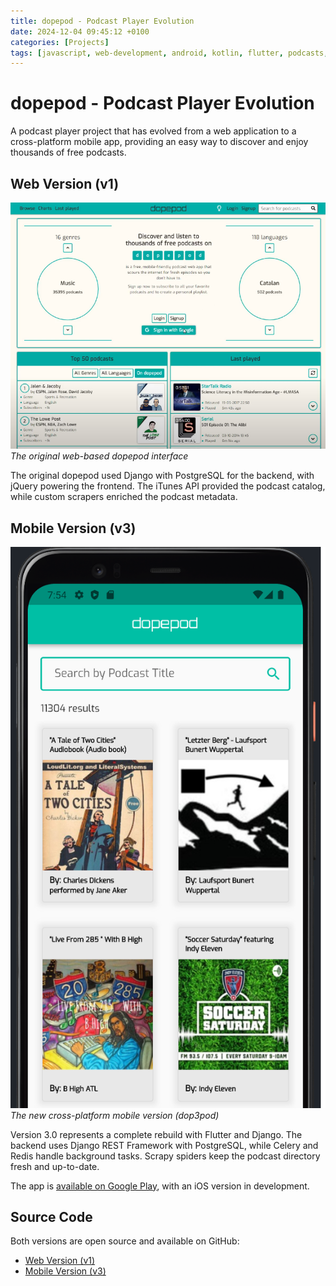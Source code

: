 ```yaml
---
title: dopepod - Podcast Player Evolution
date: 2024-12-04 09:45:12 +0100
categories: [Projects]
tags: [javascript, web-development, android, kotlin, flutter, podcasts, django, python]
---
```


# dopepod - Podcast Player Evolution

A podcast player project that has evolved from a web application to a cross-platform mobile app, providing an easy way to discover and enjoy thousands of free podcasts.

## Web Version (v1)

![dopepod Web Version](/assets/img/projects/dopepod.png)
_The original web-based dopepod interface_

The original dopepod used Django with PostgreSQL for the backend, with jQuery powering the frontend. The iTunes API provided the podcast catalog, while custom scrapers enriched the podcast metadata.

## Mobile Version (v3)

![dopepod Mobile Version](/assets/img/projects/dop3pod.png)
_The new cross-platform mobile version (dop3pod)_

Version 3.0 represents a complete rebuild with Flutter and Django. The backend uses Django REST Framework with PostgreSQL, while Celery and Redis handle background tasks. Scrapy spiders keep the podcast directory fresh and up-to-date.

The app is [available on Google Play](https://play.google.com/store/apps/details?id=com.cyanidesayonara.dopepod), with an iOS version in development.

## Source Code

Both versions are open source and available on GitHub:
- [Web Version (v1)](https://github.com/cyanidesayonara/dopepod)
- [Mobile Version (v3)](https://github.com/cyanidesayonara/dop3pod)
